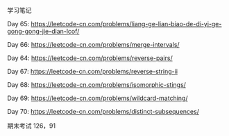 学习笔记


Day 65:
https://leetcode-cn.com/problems/liang-ge-lian-biao-de-di-yi-ge-gong-gong-jie-dian-lcof/

Day 66:
https://leetcode-cn.com/problems/merge-intervals/

Day 64:
https://leetcode-cn.com/problems/reverse-pairs/

Day 67:
https://leetcode-cn.com/problems/reverse-string-ii


Day 68:
https://leetcode-cn.com/problems/isomorphic-stings/

Day 69:
https://leetcode-cn.com/problems/wildcard-matching/

Day 70:
https://leetcode-cn.com/problems/distinct-subsequences/

期末考试
126，91
